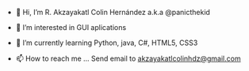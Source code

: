 - 👋 Hi, I’m R. Akzayakatl Colin Hernández a.k.a @panicthekid
- 👀 I’m interested in GUI aplications
- 🌱 I’m currently learning Python, java, C#, HTML5, CSS3

- 📫 How to reach me ...
Send email to akzayakatlcolinhdz@gmail.com


